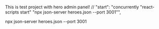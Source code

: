 This is test project with hero admin panel!
// "start": "concurrently \"react-scripts start\" \"npx json-server heroes.json --port 3001\"",

npx json-server heroes.json --port 3001